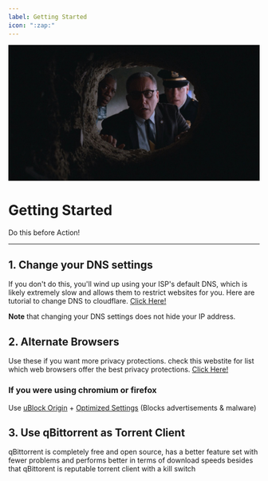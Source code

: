 ```yaml
---
label: Getting Started
icon: ":zap:"
---
```


![](/static/gs.jpeg)
# Getting Started
Do this before Action!
___

## 1. Change your DNS settings
If you don't do this, you'll wind up using your ISP's default DNS, which is likely extremely slow and allows them to restrict websites for you. Here are tutorial to change DNS to cloudflare. [Click Here!](https://developers.cloudflare.com/1.1.1.1/encryption/dns-over-https/encrypted-dns-browsers/)

**Note** that changing your DNS settings does not hide your IP address.

## 2. Alternate Browsers
Use these if you want more privacy protections. check this webstite for list which web browsers offer the best privacy protections. [Click Here!](https://privacytests.org/)

### If you were using chromium or firefox
Use [uBlock Origin](https://github.com/gorhill/uBlock) + [Optimized Settings](https://take-me-to.space/en2mB3u.png) (Blocks advertisements & malware)

## 3. Use qBittorrent as Torrent Client
qBittorrent is completely free and open source, has a better feature set with fewer problems and performs better in terms of download speeds besides that qBittorent is reputable torrent client with a kill switch








